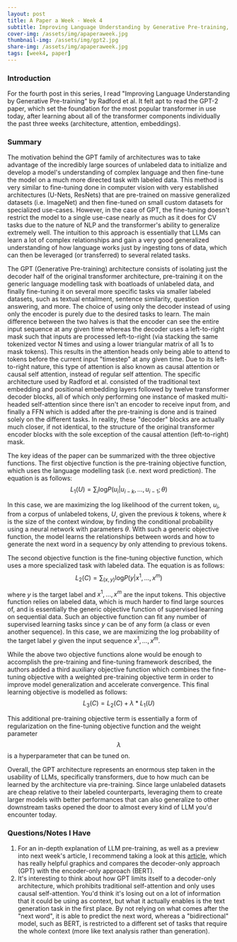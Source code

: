 ```yaml
---
layout: post
title: A Paper a Week - Week 4
subtitle: Improving Language Understanding by Generative Pre-training, Radford et al.
cover-img: /assets/img/apaperaweek.jpg
thumbnail-img: /assets/img/gpt2.jpg
share-img: /assets/img/apaperaweek.jpg
tags: [week4, paper]
---
```


### Introduction
For the fourth post in this series, I read "Improving Language Understanding by Generative Pre-training" by Radford et al. It felt apt to read the GPT-2 paper, which set the foundation for the most popular transformer in use today, after learning about all of the transformer components individually the past three weeks (architecture, attention, embeddings).  

### Summary
The motivation behind the GPT family of architectures was to take advantage of the incredibly large sources of unlabeled data to initialize and develop a model's understanding of complex language and then fine-tune the model on a much more directed task with labeled data. This method is very similar to fine-tuning done in computer vision with very established architectures (U-Nets, ResNets) that are pre-trained on massive generalized datasets (i.e. ImageNet) and then fine-tuned on small custom datasets for specialized use-cases. However, in the case of GPT, the fine-tuning doesn't restrict the model to a single use-case nearly as much as it does for CV tasks due to the nature of NLP and the transformer's ability to generalize extremely well. The intuition to this approach is essentially that LLMs can learn a lot of complex relationships and gain a very good generalized understanding of how language works just by ingesting tons of data, which can then be leveraged (or transferred) to several related tasks.

The GPT (Generative Pre-training) architecture consists of isolating just the decoder half of the original transformer architecture, pre-training it on the generic language modelling task with boatloads of unlabeled data, and finally fine-tuning it on several more specific tasks via smaller labeled datasets, such as textual entailment, sentence similarity, question answering, and more. The choice of using only the decoder instead of using only the encoder is purely due to the desired tasks to learn. The main difference between the two halves is that the encoder can see the entire input sequence at any given time whereas the decoder uses a left-to-right mask such that inputs are processed left-to-right (via stacking the same tokenized vector N times and using a lower triangular matrix of all 1s to mask tokens). This results in the attention heads only being able to attend to tokens before the current input "timestep" at any given time. Due to its left-to-right nature, this type of attention is also known as causal attention or causal self attention, instead of regular self attention. The specific architecture used by Radford et al. consisted of the traditional text embedding and positional embedding layers followed by twelve transformer decoder blocks, all of which only performing one instance of masked multi-headed self-attention since there isn't an encoder to receive input from, and finally a FFN which is added after the pre-training is done and is trained solely on the different tasks. In reality, these "decoder" blocks are actually much closer, if not identical, to the structure of the original transformer encoder blocks with the sole exception of the causal attention (left-to-right) mask.

The key ideas of the paper can be summarized with the three objective functions. The first objective function is the pre-training objective function, which uses the language modelling task (i.e. next word prediction). The equation is as follows:
$$L_1(U) = \sum_{i}\mathrm{log}P(u_i|u_{i-k},...,u_{i-1};\theta)$$

In this case, we are maximizing the log likelihood of the current token, $u_i$, from a corpus of unlabeled tokens, $U$, given the previous $k$ tokens, where $k$ is the size of the context window, by finding the conditional probability using a neural network with parameters $\theta$. With such a generic objective function, the model learns the relationships between words and how to generate the next word in a sequency by only attending to previous tokens.

The second objective function is the fine-tuning objective function, which uses a more specialized task with labeled data. The equation is as follows:
$$L_2(C) = \sum_{(x,y)}\mathrm{log}P(y|x^1,...,x^m)$$

where $y$ is the target label and $x^1,...,x^m$ are the input tokens. This objective function relies on labeled data, which is much harder to find large sources of, and is essentially the generic objective function of supervised learning on sequential data. Such an objective function can fit any number of supervised learning tasks since $y$ can be of any form (a class or even another sequence). In this case, we are maximizing the log probability of the target label $y$ given the input sequence $x^1,...,x^m$. 

While the above two objective functions alone would be enough to accomplish the pre-training and fine-tuning framework described, the authors added a third auxiliary objective function which combines the fine-tuning objective with a weighted pre-training objective term in order to improve model generalization and accelerate convergence. This final learning objective is modelled as follows:
$$L_3(C) = L_2(C) + \lambda * L_1(U)$$

This additional pre-training objective term is essentially a form of regularization on the fine-tuning objective function and the weight parameter $$\lambda$$ is a hyperparameter that can be tuned on.

Overall, the GPT architecture represents an enormous step taken in the usability of LLMs, specifically transformers, due to how much can be learned by the architecture via pre-training. Since large unlabeled datasets are cheap relative to their labeled counterparts, leveraging them to create larger models with better performances that can also generalize to other downstream tasks opened the door to almost every kind of LLM you'd encounter today.

### Questions/Notes I Have
1. For an in-depth explanation of LLM pre-training, as well as a preview into next week's article, I recommend taking a look at this [article](https://d2l.ai/chapter_natural-language-processing-pretraining/word2vec.html), which has really helpful graphics and compares the decoder-only approach (GPT) with the encoder-only approach (BERT).
2. It's interesting to think about how GPT limits itself to a decoder-only architecture, which prohibits traditional self-attention and only uses causal self-attention. You'd think it's losing out on a lot of information that it could be using as context, but what it actually enables is the text generation task in the first place. By not relying on what comes after the "next word", it is able to predict the next word, whereas a "bidirectional" model, such as BERT, is restricted to a different set of tasks that require the whole context (more like text analysis rather than generation).